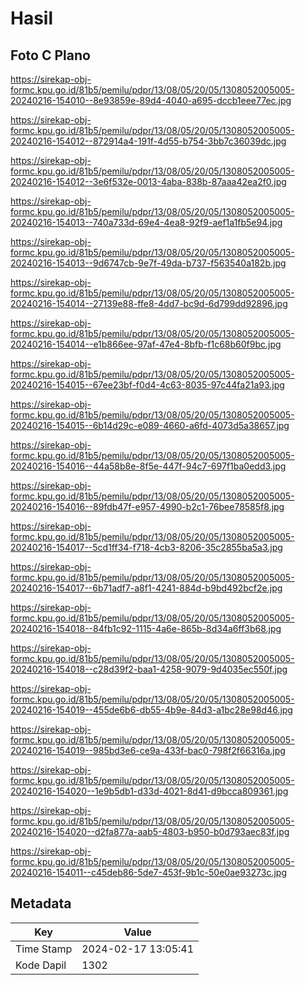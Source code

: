 # Hasil

## Foto C Plano

https://sirekap-obj-formc.kpu.go.id/81b5/pemilu/pdpr/13/08/05/20/05/1308052005005-20240216-154010--8e93859e-89d4-4040-a695-dccb1eee77ec.jpg

https://sirekap-obj-formc.kpu.go.id/81b5/pemilu/pdpr/13/08/05/20/05/1308052005005-20240216-154012--872914a4-191f-4d55-b754-3bb7c36039dc.jpg

https://sirekap-obj-formc.kpu.go.id/81b5/pemilu/pdpr/13/08/05/20/05/1308052005005-20240216-154012--3e6f532e-0013-4aba-838b-87aaa42ea2f0.jpg

https://sirekap-obj-formc.kpu.go.id/81b5/pemilu/pdpr/13/08/05/20/05/1308052005005-20240216-154013--740a733d-69e4-4ea8-92f9-aef1a1fb5e94.jpg

https://sirekap-obj-formc.kpu.go.id/81b5/pemilu/pdpr/13/08/05/20/05/1308052005005-20240216-154013--9d6747cb-9e7f-49da-b737-f563540a182b.jpg

https://sirekap-obj-formc.kpu.go.id/81b5/pemilu/pdpr/13/08/05/20/05/1308052005005-20240216-154014--27139e88-ffe8-4dd7-bc9d-6d799dd92896.jpg

https://sirekap-obj-formc.kpu.go.id/81b5/pemilu/pdpr/13/08/05/20/05/1308052005005-20240216-154014--e1b866ee-97af-47e4-8bfb-f1c68b60f9bc.jpg

https://sirekap-obj-formc.kpu.go.id/81b5/pemilu/pdpr/13/08/05/20/05/1308052005005-20240216-154015--67ee23bf-f0d4-4c63-8035-97c44fa21a93.jpg

https://sirekap-obj-formc.kpu.go.id/81b5/pemilu/pdpr/13/08/05/20/05/1308052005005-20240216-154015--6b14d29c-e089-4660-a6fd-4073d5a38657.jpg

https://sirekap-obj-formc.kpu.go.id/81b5/pemilu/pdpr/13/08/05/20/05/1308052005005-20240216-154016--44a58b8e-8f5e-447f-94c7-697f1ba0edd3.jpg

https://sirekap-obj-formc.kpu.go.id/81b5/pemilu/pdpr/13/08/05/20/05/1308052005005-20240216-154016--89fdb47f-e957-4990-b2c1-76bee78585f8.jpg

https://sirekap-obj-formc.kpu.go.id/81b5/pemilu/pdpr/13/08/05/20/05/1308052005005-20240216-154017--5cd1ff34-f718-4cb3-8206-35c2855ba5a3.jpg

https://sirekap-obj-formc.kpu.go.id/81b5/pemilu/pdpr/13/08/05/20/05/1308052005005-20240216-154017--6b71adf7-a8f1-4241-884d-b9bd492bcf2e.jpg

https://sirekap-obj-formc.kpu.go.id/81b5/pemilu/pdpr/13/08/05/20/05/1308052005005-20240216-154018--84fb1c92-1115-4a6e-865b-8d34a6ff3b68.jpg

https://sirekap-obj-formc.kpu.go.id/81b5/pemilu/pdpr/13/08/05/20/05/1308052005005-20240216-154018--c28d39f2-baa1-4258-9079-9d4035ec550f.jpg

https://sirekap-obj-formc.kpu.go.id/81b5/pemilu/pdpr/13/08/05/20/05/1308052005005-20240216-154019--455de6b6-db55-4b9e-84d3-a1bc28e98d46.jpg

https://sirekap-obj-formc.kpu.go.id/81b5/pemilu/pdpr/13/08/05/20/05/1308052005005-20240216-154019--985bd3e6-ce9a-433f-bac0-798f2f66316a.jpg

https://sirekap-obj-formc.kpu.go.id/81b5/pemilu/pdpr/13/08/05/20/05/1308052005005-20240216-154020--1e9b5db1-d33d-4021-8d41-d9bcca809361.jpg

https://sirekap-obj-formc.kpu.go.id/81b5/pemilu/pdpr/13/08/05/20/05/1308052005005-20240216-154020--d2fa877a-aab5-4803-b950-b0d793aec83f.jpg

https://sirekap-obj-formc.kpu.go.id/81b5/pemilu/pdpr/13/08/05/20/05/1308052005005-20240216-154011--c45deb86-5de7-453f-9b1c-50e0ae93273c.jpg


## Metadata

| Key        | Value               |
| ---------- | ------------------- |
| Time Stamp | 2024-02-17 13:05:41 |
| Kode Dapil | 1302                |



